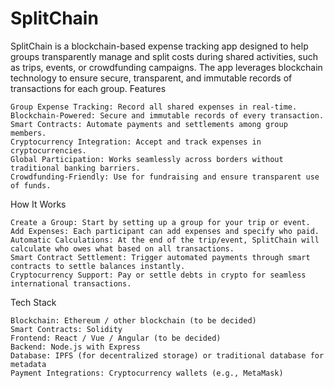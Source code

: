 # SplitChain

SplitChain is a blockchain-based expense tracking app designed to help groups transparently manage and split costs during shared activities, such as trips, events, or crowdfunding campaigns. The app leverages blockchain technology to ensure secure, transparent, and immutable records of transactions for each group.
Features

    Group Expense Tracking: Record all shared expenses in real-time.
    Blockchain-Powered: Secure and immutable records of every transaction.
    Smart Contracts: Automate payments and settlements among group members.
    Cryptocurrency Integration: Accept and track expenses in cryptocurrencies.
    Global Participation: Works seamlessly across borders without traditional banking barriers.
    Crowdfunding-Friendly: Use for fundraising and ensure transparent use of funds.

How It Works

    Create a Group: Start by setting up a group for your trip or event.
    Add Expenses: Each participant can add expenses and specify who paid.
    Automatic Calculations: At the end of the trip/event, SplitChain will calculate who owes what based on all transactions.
    Smart Contract Settlement: Trigger automated payments through smart contracts to settle balances instantly.
    Cryptocurrency Support: Pay or settle debts in crypto for seamless international transactions.

Tech Stack

    Blockchain: Ethereum / other blockchain (to be decided)
    Smart Contracts: Solidity
    Frontend: React / Vue / Angular (to be decided)
    Backend: Node.js with Express
    Database: IPFS (for decentralized storage) or traditional database for metadata
    Payment Integrations: Cryptocurrency wallets (e.g., MetaMask)
